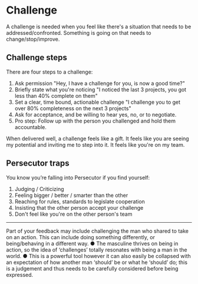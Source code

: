# Challenge

A challenge is needed when you feel like there's a situation that needs to be addressed/confronted. Something is going on that needs to change/stop/improve.

## Challenge steps

There are four steps to a challenge:

1. Ask permission "Hey, I have a challenge for you, is now a good time?"
2. Briefly state what you're noticing "I noticed the last 3 projects, you got less than 40% complete on them"
3. Set a clear, time bound, actionable challenge  "I challenge you to get over 80% completeness on the next 3 projects"
4. Ask for acceptance, and be willing to hear yes, no, or to negotiate.
5. Pro step: Follow up with the person you challenged and hold them accountable.

When delivered well, a challenge feels like a gift. It feels like you are seeing my potential and inviting me to step into it. It feels like you're on my team.

## Persecutor traps

You know you’re falling into Persecutor if you find yourself:

1. Judging / Criticizing
2. Feeling bigger / better / smarter than the other
3. Reaching for rules, standards to legislate cooperation
4. Insisting that the other person accept your challenge
5. Don't feel like you're on the other person's team


---

Part of your feedback may include challenging the man who shared to take on an action. This can include doing something differently, or being/behaving in a different way. 
● The masculine thrives on being in action, so the idea of ‘challenges’ totally resonates with being a man in the world. 
● This is a powerful tool however it can also easily be collapsed with an expectation of how another man ‘should’ be or what he ‘should’ do; this is a judgement and thus needs to be carefully considered before being expressed. 

